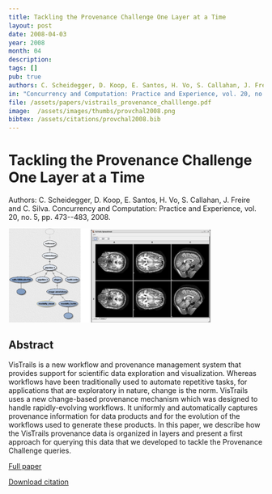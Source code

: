 ```yaml
---
title: Tackling the Provenance Challenge One Layer at a Time
layout: post
date: 2008-04-03
year: 2008
month: 04
description:
tags: []
pub: true
authors: C. Scheidegger, D. Koop, E. Santos, H. Vo, S. Callahan, J. Freire and C. Silva
in: "Concurrency and Computation: Practice and Experience, vol. 20, no. 5, pp. 473--483"
file: /assets/papers/vistrails_provenance_challlenge.pdf
image:  /assets/images/thumbs/provchal2008.png
bibtex: /assets/citations/provchal2008.bib
---
```


# Tackling the Provenance Challenge One Layer at a Time

Authors: C. Scheidegger, D. Koop, E. Santos, H. Vo, S. Callahan, J. Freire and C. Silva. Concurrency and Computation: Practice and Experience, vol. 20, no. 5, pp. 473--483, 2008.

<img src="/assets/images/thumbs/provchal2008.png" style="width: 400px;" />

## Abstract

VisTrails is a new workflow and provenance management system that
provides support for scientific data exploration and
visualization. Whereas workflows have been traditionally used to
automate repetitive tasks, for applications that are exploratory in
nature, change is the norm. VisTrails uses a new change-based
provenance mechanism which was designed to handle rapidly-evolving
workflows. It uniformly and automatically captures provenance
information for data products and for the evolution of the workflows
used to generate these products. In this paper, we describe how the
VisTrails provenance data is organized in layers and present a first
approach for querying this data that we developed to tackle the
Provenance Challenge queries.

[Full paper](/assets/papers/vistrails_provenance_challlenge.pdf)

[Download citation](/assets/citations/provchal2008.bib)
